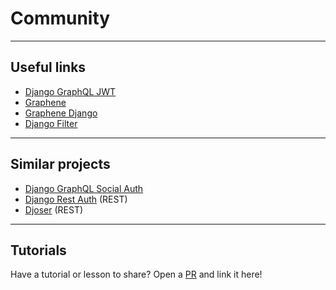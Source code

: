 # Community

---

## Useful links

- [Django GraphQL JWT](https://github.com/flavors/django-graphql-jwt/)
- [Graphene](https://github.com/graphql-python/graphene)
- [Graphene Django](https://github.com/graphql-python/graphene-django/)
- [Django Filter](https://github.com/carltongibson/django-filter)

---

## Similar projects

- [Django GraphQL Social Auth](https://github.com/flavors/django-graphql-social-auth)
- [Django Rest Auth](https://github.com/Tivix/django-rest-auth) (REST)
- [Djoser](https://github.com/sunscrapers/djoser) (REST)

---

## Tutorials

Have a tutorial or lesson to share? Open a [PR](https://github.com/PedroBern/strawberry-django-auth) and link it here!
